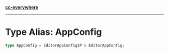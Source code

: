 [**cc-everywhere**](../../../../../../index.md)

***

# Type Alias: AppConfig

```ts
type AppConfig = EditorAppConfig1P & EditorAppConfig;
```
